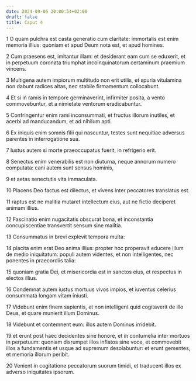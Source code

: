 ```yaml
---
date: 2024-09-06 20:00:54+02:00
draft: false
title: Caput 4
---
```





1 O quam pulchra est casta generatio cum claritate: immortalis est enim memoria illius: quoniam et apud Deum nota est, et apud homines.

2 Cum praesens est, imitantur illam: et desiderant eam cum se eduxerit, et in perpetuum coronata triumphat incoinquinatorum certaminum praemium vincens.

3 Multigena autem impiorum multitudo non erit utilis, et spuria vitulamina non dabunt radices altas, nec stabile firmamentum collocabunt.

4 Et si in ramis in tempore germinaverint, infirmiter posita, a vento commovebuntur, et a nimietate ventorum eradicabuntur.

5 Confringentur enim rami inconsummati, et fructus illorum inutiles, et acerbi ad manducandum, et ad nihilum apti.

6 Ex iniquis enim somnis filii qui nascuntur, testes sunt nequitiae adversus parentes in interrogatione sua.

7 Iustus autem si morte praeoccupatus fuerit, in refrigerio erit.

8 Senectus enim venerabilis est non diuturna, neque annorum numero computata: cani autem sunt sensus hominis,

9 et aetas senectutis vita immaculata.

10 Placens Deo factus est dilectus, et vivens inter peccatores translatus est.

11 raptus est ne malitia mutaret intellectum eius, aut ne fictio deciperet animam illius.

12 Fascinatio enim nugacitatis obscurat bona, et inconstantia concupiscentiae transvertit sensum sine malitia.

13 Consummatus in brevi explevit tempora multa:

14 placita enim erat Deo anima illius: propter hoc properavit educere illum de medio iniquitatum: populi autem videntes, et non intelligentes, nec ponentes in praecordiis talia:

15 quoniam gratia Dei, et misericordia est in sanctos eius, et respectus in electos illius.

16 Condemnat autem iustus mortuus vivos impios, et iuventus celerius consummata longam vitam iniusti.

17 Videbunt enim finem sapientis, et non intelligent quid cogitaverit de illo Deus, et quare munierit illum Dominus.

18 Videbunt et contemnent eum: illos autem Dominus irridebit.

19 et erunt post haec decidentes sine honore, et in contumelia inter mortuos in perpetuum: quoniam disrumpet illos inflatos sine voce, et commovebit illos a fundamentis et usque ad supremum desolabuntur: et erunt gementes, et memoria illorum peribit.

20 Venient in cogitatione peccatorum suorum timidi, et traducent illos ex adverso iniquitates ipsorum.

